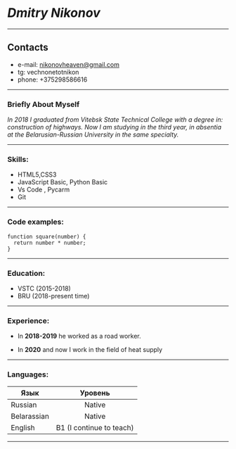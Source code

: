 # ___Dmitry Nikonov___
***
## Contacts
+ e-mail: nikonovheaven@gmail.com
+ tg: vechnonetotnikon
+ phone: +375298586616
***
### Briefly About Myself
*In 2018 I graduated from Vitebsk State Technical College with a degree in: construction of highways.
 Now I am studying in the third year, in absentia at the Belarusian-Russian University in the same specialty.*
 ***
### Skills:
+ HTML5,CSS3
+ JavaScript Basic, Python  Basic
+ Vs Code , Pycarm
+ Git
***
### Code examples:
```
function square(number) {
  return number * number;
}
```
***
### Education:
+ VSTC (2015-2018)
+ BRU  (2018-present time)
***
### Experience: 
+ In **2018-2019** he worked as a road worker.
* In **2020** and now I work in the field of heat supply

***
### Languages: 
 Язык     | Уровень
----------|:-------:
Russian   | Native
Belarassian| Native
English|B1 (I continue to teach)
***
